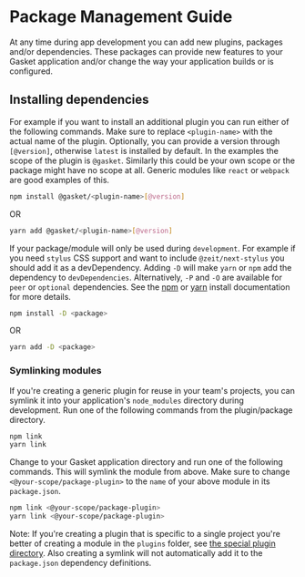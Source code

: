 # Package Management Guide

At any time during app development you can add new plugins, packages and/or 
dependencies. These packages can provide new features to your Gasket application
and/or change the way your application builds or is configured.

## Installing dependencies

For example if you want to install an additional plugin you can run either of the 
following commands. Make sure to replace `<plugin-name>` with the actual name of 
the plugin. Optionally, you can provide a version through `[@version]`, otherwise 
`latest` is installed by default. In the examples the scope of the plugin is `@gasket`.
Similarly this could be your own scope or the package might have no scope at all. 
Generic modules like `react` or `webpack` are good examples of this.

```bash
npm install @gasket/<plugin-name>[@version]
```

OR

```bash
yarn add @gasket/<plugin-name>[@version]
```

If your package/module will only be used during `development`. For example if you 
need `stylus` CSS support and want to include `@zeit/next-stylus` you should add it
as a devDependency. Adding `-D` will make `yarn` or `npm` add the dependency to 
`devDependencies`. Alternatively, `-P` and `-O` are available for `peer` or `optional`
dependencies. See the [npm][npm install] or [yarn][yarn install] install documentation
for more details.

```bash
npm install -D <package>
```

OR

```bash
yarn add -D <package>
```

### Symlinking modules

If you're creating a generic plugin for reuse in your team's projects, you can 
symlink it into your application's `node_modules` directory during development. 
Run one of the following commands from the plugin/package directory.

```bash
npm link
yarn link
```

Change to your Gasket application directory and run one of the following commands. 
This will symlink the module from above. Make sure to change `<@your-scope/package-plugin>`
to the `name` of your above module in its `package.json`.

```bash
npm link <@your-scope/package-plugin>
yarn link <@your-scope/package-plugin>
```

Note: If you're creating a plugin that is specific to a single project you're better
of creating a module in the `plugins` folder, see [the special plugin directory][plugin-directory]. 
Also creating a symlink will not automatically add it to the `package.json` dependency definitions.

[npm install]: https://docs.npmjs.com/cli/install
[yarn install]: https://yarnpkg.com/en/docs/cli/add#toc-yarn-add-dev-d
[plugin-directory]: ../README.md#plugins
